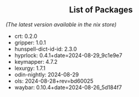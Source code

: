 <!--- This list was auto-generated by ./helper.sh. DO NOT edit this file manually. -->

<h2 align="center">List of Packages</h2>

_(The latest version available in the nix store)_

- crt: 0.2.0
- gripper: 1.0.1
- hunspell-dict-id-id: 2.3.0
- hyprlock: 0.4.1+date=2024-08-29_9c1e9e7
- keymapper: 4.7.2
- lexurgy: 1.7.1
- odin-nightly: 2024-08-29
- ols: 2024-08-28+rev=bd60025
- waybar: 0.10.4+date=2024-08-26_5d184f7
